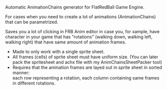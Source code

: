 Automatic AnimationChains generator for FlatRedBall Game Engine.

For cases when you need to create a lot of animations (AnimationChains) that can be parametrized.  

Saves you a lot of clicking in FRB Anim editor in case you, for xample, have character in your game 
that has "rotations" (walking down, walking left, walking right) that have same amount of animation frames.

 * Made to only work with a single sprite sheet.
 * All frames (cells) of sprite sheet must have uniform size. (You can later pack the spritesheet and achx file with my AnimChainsSheetPacker tool)
 * Requires that the animation frames are layed out in sprite sheet in sorted manner:  
   each row representing a rotation, each column containing same frames in different rotations.
